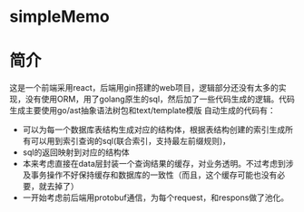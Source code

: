 # simpleMemo


# 简介
这是一个前端采用react，后端用gin搭建的web项目，逻辑部分还没有太多的实现，没有使用ORM，用了golang原生的sql，然后加了一些代码生成的逻辑。代码生成主要使用go/ast抽象语法树包和text/template模版
自动生成的代码有： 
- 可以为每一个数据库表结构生成对应的结构体，根据表结构创建的索引生成所有可以用到索引查询的sql(联合索引，支持最左前缀规则)，
- sql的返回映射到对应的结构体
- 本来考虑直接在data层封装一个查询结果的缓存，对业务透明。不过考虑到涉及事务操作不好保持缓存和数据库的一致性（而且，这个缓存可能也没有必要，就去掉了）
- 一开始考虑前后端用protobuf通信，为每个request，和respons做了池化。
